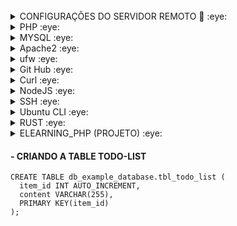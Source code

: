 <div>
<img src="https://img.shields.io/badge/Ubuntu-A34F26?style=for-the-badge&logo=ubuntu&logoColor=white" alt=""/>
<img src="https://img.shields.io/badge/PHP-C34F26?style=for-the-badge&logo=php&logoColor=white" alt=""/>
<img src="https://img.shields.io/badge/Markdown-E34F26?style=for-the-badge&logo=markdown&logoColor=white" alt=""/>
<img src="https://img.shields.io/badge/HTML5-E34F26?style=for-the-badge&logo=html5&logoColor=white" alt=""/>
<img src="https://img.shields.io/badge/CSS3-E34F26?style=for-the-badge&logo=css3&logoColor=white" alt=""/>	
<img src="https://img.shields.io/badge/MySQL-005C84?style=for-the-badge&logo=mysql&logoColor=white" alt=""/>
<img src="https://img.shields.io/badge/MariaDB-003545?style=for-the-badge&logo=mariadb&logoColor=white" alt=""/>
<img src="http://img.shields.io/badge/-PHPStorm-181717?style=for-the-badge&logo=phpstorm&logoColor=white" alt=""/>	
<img src="https://img.shields.io/badge/Debian-A81D33?style=for-the-badge&logo=debian&logoColor=white" alt=""/>	
<img src="https://img.shields.io/badge/Notion-000000?style=for-the-badge&logo=notion&logoColor=white" alt=""/>
<img src="https://img.shields.io/badge/R-276DC3?style=for-the-badge&logo=r&logoColor=white" alt=""/>
</div>
<div>
<img src="https://img.shields.io/badge/R-Studio-blue" alt=""/>
</div>
<details>
<summary>CONFIGURAÇÕES DO SERVIDOR REMOTO 👋 :eye: </summary> 

- HOST: 88.198.104.148
- USER: ************
- PORTA: 22
- PASSWORD: ********************
- TOKEN GITHUB: 
- USUÁRIO GIT `$ git config user.name`: lucioweb
- ACESSO SSH: `$ ssh -22 ************@88.198.104.148`
</details>

<details>
<summary>PHP :eye: </summary> 

#### - Versão do PHP instalada ⭐⭐⭐⭐⭐⭐
     php -v //Versão do PHP instalada
#### - Módulos do PHP instalados     
     php -m //Lista os módulos instalados
O comando acima retorna:
     
     [PHP Modules]
     calendar
     Core
     ctype
     curl
     date
     ...
     ...
     tokenizer
     
##### - LOCALIZA ARQUIVOS php.ini
    find / -name php.ini //Localiza arquivos php.ini

O Comando acima retorna:

    /etc/php/8.1/cli/php.ini
    /etc/php/8.1/apache2/php.ini
</details>

<details>
<summary>MYSQL :eye: </summary> 

#### - VERSÃO INSTALADA DO MYSQL     
     mysql -V
O comando acima retorna:
     
     mysql  Ver 8.0.36-0ubuntu0.22.04.1 for Linux on x86_64 ((Ubuntu))
#### - VERSÃO INSTALADA DO MARIA DB
    mariadb -V
O comando acima retorna:

    mariadb  Ver 15.1 Distrib 10.11.6-MariaDB, for debian-linux-gnu (x86_64) using  EditLine wrapper
#### - INSTALANDO O MYSQL-SERVER
    sudo apt install mysql-server    
#### - EXECUTANDO O SCRIPT DE SEGURANÇA            
    sudo mysql_secure_installation
#### - STATUS, START, RELOAD, STOP DO SERVIÇO DO MySQL
    service mysql status
    service mysql start
    service mysql stop
    service mysql reload
   
O servidor MySQL é iniciado automaticamente após a instalação. Você pode verificar o status do servidor MySQL com o seguinte comando `systemctl status mysql`.
Se o sistema operacional estiver habilitado para systemd, comandos systemctl padrão (ou alternativamente, service com os argumentos invertidos) como stop , start , status e restart devem ser usados ​​para gerenciar o serviço do servidor MySQL. 
    
    systemctl status mysql //Funcionou
#### - ACESSANDO O SERVIDOR DE BANCO DE DADOS MYSQL COMO USUÁRIO ROOT
    root@cloud18344:~# mysql
Ou:

    root@cloud18344:~# mysql -u root -p
O comando acima retorna:

    Enter password: 
    Welcome to the MySQL monitor.  Commands end with ; or \g.
    Your MySQL connection id is 297
    Server version: 8.0.36-0ubuntu0.22.04.1 (Ubuntu)
        
    Copyright (c) 2000, 2024, Oracle and/or its affiliates.
        
    Oracle is a registered trademark of Oracle Corporation and/or its
    affiliates. Other names may be trademarks of their respective
    owners.
        
    Type 'help;' or '\h' for help. Type '\c' to clear the current input statement.
        
    mysql> 
>Repare que o mysql não exigiu autenticação. É possível logar no servidor sem ter que digitar a senha.
#### - EXIBINDO AS BASES DE DADOS NO SERVIDOR
    mysql> show databases;
O comando acima retorna:

    +--------------------+
    | Database           |
    +--------------------+
    | crud               |
    | exemplo1           |
    | exemplo2           |
    | fsphp              |
    | information_schema |
    | loja               |
    | mysql              |
    | performance_schema |
    | sys                |
    +--------------------+
    9 rows in set (0.01 sec)
#### - CRIANDO A BASE DE DADOS `db_crud`
    CREATE DATABASE db_crud CHARACTER SET utf8mb4 COLLATE utf8mb4_0900_ai_ci;
#### - CRIANDO NA BASE DE DADOS `db_crud`, A TABELA `tbl_users`.
    create table tbl_users
    (
        id int auto_increment primary key,
        first_name varchar(50) not null ,
        last_name  varchar(50) not null,
        email      varchar(50) not null,
        message    varchar(20) not null,
        ts timestamp null
    )ENGINE=InnoDB DEFAULT CHARSET=utf8mb4 COLLATE=utf8mb4_0900_ai_ci;
#### - ALTERANDO A COLLATE DO CAMPO `first_mame` DA TABELA `tbl_users`.     
    ALTER TABLE tbl_users MODIFY first_name varchar(50) COLLATE utf8mb4_0900_ai_ci;
#### - EXIBINDO OS CHARSET `SHOW CHARACTER SET`    
    mysql> SHOW CHARACTER SET;
    +----------+---------------------------------+---------------------+--------+
    | Charset  | Description                     | Default collation   | Maxlen |
    +----------+---------------------------------+---------------------+--------+
    | armscii8 | ARMSCII-8 Armenian              | armscii8_general_ci |      1 |
    | ascii    | US ASCII                        | ascii_general_ci    |      1 |
    | big5     | Big5 Traditional Chinese        | big5_chinese_ci     |      2 |
    | binary   | Binary pseudo charset           | binary              |      1 |
    | cp1250   | Windows Central European        | cp1250_general_ci   |      1 |
    | cp1251   | Windows Cyrillic                | cp1251_general_ci   |      1 |
    | cp1256   | Windows Arabic                  | cp1256_general_ci   |      1 |
    | cp1257   | Windows Baltic                  | cp1257_general_ci   |      1 |
    | cp850    | DOS West European               | cp850_general_ci    |      1 |
    | cp852    | DOS Central European            | cp852_general_ci    |      1 |
    | cp866    | DOS Russian                     | cp866_general_ci    |      1 |
    | cp932    | SJIS for Windows Japanese       | cp932_japanese_ci   |      2 |
    | dec8     | DEC West European               | dec8_swedish_ci     |      1 |
    | eucjpms  | UJIS for Windows Japanese       | eucjpms_japanese_ci |      3 |
    | euckr    | EUC-KR Korean                   | euckr_korean_ci     |      2 |
    | gb18030  | China National Standard GB18030 | gb18030_chinese_ci  |      4 |
    | gb2312   | GB2312 Simplified Chinese       | gb2312_chinese_ci   |      2 |
    | gbk      | GBK Simplified Chinese          | gbk_chinese_ci      |      2 |
    | geostd8  | GEOSTD8 Georgian                | geostd8_general_ci  |      1 |
    | greek    | ISO 8859-7 Greek                | greek_general_ci    |      1 |
    | hebrew   | ISO 8859-8 Hebrew               | hebrew_general_ci   |      1 |
    | hp8      | HP West European                | hp8_english_ci      |      1 |
    | keybcs2  | DOS Kamenicky Czech-Slovak      | keybcs2_general_ci  |      1 |
    | koi8r    | KOI8-R Relcom Russian           | koi8r_general_ci    |      1 |
    | koi8u    | KOI8-U Ukrainian                | koi8u_general_ci    |      1 |
    | latin1   | cp1252 West European            | latin1_swedish_ci   |      1 |
    | latin2   | ISO 8859-2 Central European     | latin2_general_ci   |      1 |
    | latin5   | ISO 8859-9 Turkish              | latin5_turkish_ci   |      1 |
    | latin7   | ISO 8859-13 Baltic              | latin7_general_ci   |      1 |
    | macce    | Mac Central European            | macce_general_ci    |      1 |
    | macroman | Mac West European               | macroman_general_ci |      1 |
    | sjis     | Shift-JIS Japanese              | sjis_japanese_ci    |      2 |
    | swe7     | 7bit Swedish                    | swe7_swedish_ci     |      1 |
    | tis620   | TIS620 Thai                     | tis620_thai_ci      |      1 |
    | ucs2     | UCS-2 Unicode                   | ucs2_general_ci     |      2 |
    | ujis     | EUC-JP Japanese                 | ujis_japanese_ci    |      3 |
    | utf16    | UTF-16 Unicode                  | utf16_general_ci    |      4 |
    | utf16le  | UTF-16LE Unicode                | utf16le_general_ci  |      4 |
    | utf32    | UTF-32 Unicode                  | utf32_general_ci    |      4 |
    | utf8mb3  | UTF-8 Unicode                   | utf8mb3_general_ci  |      3 |
    | utf8mb4  | UTF-8 Unicode                   | utf8mb4_0900_ai_ci  |      4 |
    +----------+---------------------------------+---------------------+--------+
    41 rows in set (0.01 sec)
> Repare que para o charset `utf8mb4` a collation é `utf8mb4_0900_ai_ci`.
#### - EXIBINDO OS CHARSET QUE CONTENHAM `utf...`    
    SHOW CHARACTER SET LIKE 'utf%';
    +---------+------------------+--------------------+--------+
    | Charset | Description      | Default collation  | Maxlen |
    +---------+------------------+--------------------+--------+
    | utf16   | UTF-16 Unicode   | utf16_general_ci   |      4 |
    | utf16le | UTF-16LE Unicode | utf16le_general_ci |      4 |
    | utf32   | UTF-32 Unicode   | utf32_general_ci   |      4 |
    | utf8mb3 | UTF-8 Unicode    | utf8mb3_general_ci |      3 |
    | utf8mb4 | UTF-8 Unicode    | utf8mb4_0900_ai_ci |      4 |
    +---------+------------------+--------------------+--------+
    5 rows in set (0.01 sec)

>Alterando o método de autenticação do root. O comando `ALTER USER` altera o método de autenticação do usuário root para um que use uma senha. O exemplo a seguir altera o método de autenticação para `mysql_native_password`:

    ALTER USER 'root'@'localhost' IDENTIFIED WITH mysql_native_password BY 'Diferent@1968#';
>Alterando o método de autenticação do root. O comando `ALTER USER` altera o método de autenticação do usuário root para um que use uma senha. O exemplo a seguir altera o método de autenticação para `caching_sha2_password`:

    ALTER USER 'root'@'localhost' IDENTIFIED WITH caching_sha2_password BY 'Diferent@1968#';
>Agora:
>
    root@cloud18344:~# mysql -u root -p
    Enter password: Diferent@****# 
> 
>Verificando quais métodos de autenticação cada usuário utiliza
   
    SELECT user,authentication_string,plugin,host FROM mysql.user;
>Retorna:
    
    mysql> SELECT user,authentication_string,plugin,host FROM mysql.user;
    +------------------+------------------------------------------------------------------------+-----------------------+-----------+
    | user             | authentication_string                                                  | plugin                | host      |
    +------------------+------------------------------------------------------------------------+-----------------------+-----------+
    | user1            | *668425423DB5193AF921380129F465A6425216D0                              | mysql_native_password | %         |
    | debian-sys-maint | $A$005N]s;"azZNI
    T       OaijZQpZxQlq2DwIy3GfWsMGGFn/wV2YlH//rNbQExVNT9 | caching_sha2_password | localhost |
    | mysql.infoschema | $A$005$THISISACOMBINATIONOFINVALIDSALTANDPASSWORDTHATMUSTNEVERBRBEUSED | caching_sha2_password | localhost |
    | mysql.session    | $A$005$THISISACOMBINATIONOFINVALIDSALTANDPASSWORDTHATMUSTNEVERBRBEUSED | caching_sha2_password | localhost |
    | mysql.sys        | $A$005$THISISACOMBINATIONOFINVALIDSALTANDPASSWORDTHATMUSTNEVERBRBEUSED | caching_sha2_password | localhost |
    | root             | *0B65A16710B01533DBAA7AA5CC7AB93313B0ACD4                              | mysql_native_password | localhost |
    +------------------+------------------------------------------------------------------------+-----------------------+-----------+
    6 rows in set (0.00 sec)

</details>

<details>
<summary>Apache2 :eye: </summary> 

### APACHE NO UBUNTU
#### - INSTALL APACHE2
    sudo apt install apache2
#### - VERIFICANDO A VERSÃO
    apache2 -v
####  - STATUS DO SERVIÇO NO UBUNTU (Debian usa ` service ´)
    sudo systemctl status apache2 
####  - START DO SERVIÇO NO UBUNTU (Debian usa ` service ´)
    sudo systemctl start apache2    
### - APACHE NO DEBIAN
#### - STATUS DO SERVIÇO
    service apache2 status
#### - START NO SERVIÇO
    service apache2 start
</details>

<details>
<summary>ufw :eye: </summary> 
 
     sudo ufw app list
     sudo ufw allow in "Apache"
     sudo ufw status //Para verificar o status do UFW
     sudo ufw enable //Para habilitar o UFW
     sudo ufw disable //Se você decidir que não quer usar o UFW, você pode desativá-lo com esse comando.
     sudo ufw allow ssh //Para configurar seu servidor para permitir as conexões de entrada via SSH.
     sudo ufw allow 22 //No entanto, podemos realmente escrever a regra equivalente, especificando a porta em vez do nome do serviço.
     sudo ufw allow http
     sudo ufw allow https
     sudo ufw reset //Se você já tiver regras do UFW configuradas, mas decidir que quer começar novamente.                      
     sudo ufw reload
     sudo ufw status numbered //O comando status do UFW tem uma opção para mostrar números ao lado de cada regra
</details>

<details>
<summary>Git Hub :eye: </summary> 

#### GitHub - Comandos úteis
    git config user.name //Exibindo o nome do usuário git
    git config --global user.name "lucioweb" //Nome do usuário
    git config --global user.email "lucio.lemos.385@ufrn.edu.br" //Email do suário
    git --version //Exibe a versão instalada
    git config --list //Listando as configurações

>**Note**
><kbd>GIT</kbd> &ne; <kbd>GIT HUB</kbd> &ne; <kbd>GIT BASH</kbd>

>**Alert**
>
> De forma geral, ...
</details>

<details>
<summary>Curl :eye: </summary> 

#### - O QUE É E O QUE FAZ O `CURL`
Curl é uma ferramenta para transferir dados de/para um servidor, usando um dos protocolos suportados. Normalmente, usamos o HTTP, mas as opções são muitas, de FTP e GOPHER a IMAP e LDAP.
O cURL é uma ferramenta de `linha de comando` que funciona como interface para a biblioteca que faz o serviço pesado, o libcurl.
De forma geral, seu navegador realiza requisições web, recebe respostas, lê/escreve cookies e renderiza sua página. Você pode usar o cURL para fazer tudo isso, exceto a renderização, que cabe ao seu navegador.
Ele oferece uma infinidade de funções úteis como realização de autenticação, interação com API's, preencher formulários HTML, download de arquivos e páginas HTML, etc.
#### - INSTALANDO O  `CURL`
    sudo apt install curl
#### - CURL - VERSÃO DO `CURL` INSTALADA NO DEBIAN
    curl -V //Verificando a versão instalada do curl
    curl -L www.alura.com/ //Visualizando o HTML do  site www.alura.com
    curl -O https://releases.ubuntu.com/20.04.1/ubuntu-20.04.1-desktop-amd64.iso //Fazendo download de arquivos
    curl -i https://www.alura.com/ //Agora temos um retorno diferente. Primeiro temos as informações de cabeçalho.
#### - IDENTIFICANDO O IP DA MÁQUINA VIA `CURL`
    curl http://icanhazip.com
</details>

<details>
<summary>NodeJS :eye: </summary> 

#### - Versão do Node instalada
    dev@dev:~$ node -v
    -> v20.13.1
    dev@dev:~$ npm -v
    -> 10.5.2
    dev@dev:~$ nvm -v
    -> 0.39.7
#### - Listando as versões instaladas
    dev@dev:~$ nvm ls
    -> v20.13.1
#### - Listando as versões do Node disponíveis para instalação via NVM
    nvm ls-remote //Lista as versões disponíveis do Node
#### - Usa uma versão específica do Node
    dev@dev:~$ nvm use 20
    -> Now using node v20.13.1 (npm v10.5.2)
</details>

<details>
<summary>SSH :eye: </summary> 

#### - Verificando se há chaves geradas no computador
    ls -al ~/.ssh
O comando acima retorna:
     
    total 24
    drwx------  2 dev dev 4096 May 28 07:46 .
    drwx------ 12 dev dev 4096 May 28 06:51 ..
    -rw-------  1 dev dev  464 May 28 07:22 id_ed25519
    -rw-r--r--  1 dev dev  109 May 28 07:22 id_ed25519.pub
    -rw-------  1 dev dev 1956 May 28 07:46 known_hosts
    -rw-------  1 dev dev 1120 May 28 07:45 known_hosts.old
#### - Edita a chave!?
    cat ~/.ssh/id_ed25519.pub
O comando acima retorna:

    ssh-ed25519 AAAAC3NzaC1lZDI1NTE5AAAAIJtbrJAkEGhsQHazSe7sFy4CcQbgEdCV6jPLCV
    9O2Nm6 lucio.lemos.385@ufrn.edu.br
#### - Você pode gerar uma nova chave SSH no computador local. Depois de gerar a chave, você pode adicionar a chave pública à sua conta em `GitHub.com` para habilitar a autenticação para operações do Git no SSH.
    ssh-keygen -t ed25519 -C "luciolemos.j5@gmail.com"
O comando acima retorna    
    
    Generating public/private ed25519 key pair.
    Enter file in which to save the key (/home/dev/.ssh/id_ed25519):
    /home/dev/.ssh/id_ed25519 already exists.
    Overwrite (y/n)? y
    Enter passphrase (empty for no passphrase):
    Enter same passphrase again:
    Your identification has been saved in /home/dev/.ssh/id_ed25519
    Your public key has been saved in /home/dev/.ssh/id_ed25519.pub
    The key fingerprint is:
    SHA256:2yHw+hDQzMwTaNv4bOISXWrZX4K2BA13OPAqI+KFN6o luciolemos.j5@gmail.com
    The key's randomart image is:
    +--[ED25519 256]--+
    |    .o..         |
    |    +B+..        |
    |   ..BXo         |
    |  . +o++         |
    |o.o=.O..S .      |
    |o.=oB Oo.+..     |
    | o + =oo.o.      |
    |. . . .o.        |
    |E  .    .        |
    +----[SHA256]-----+
#### - Listando as chaves
    ls -al ~/.ssh
O comando acima retorna:    
    
    total 24
    drwx------  2 dev dev 4096 May 28 07:46 .
    drwx------ 12 dev dev 4096 May 28 06:51 ..
    -rw-------  1 dev dev  464 May 29 06:47 id_ed25519
    -rw-r--r--  1 dev dev  105 May 29 06:47 id_ed25519.pub
    -rw-------  1 dev dev 1956 May 28 07:46 known_hosts
    -rw-------  1 dev dev 1120 May 28 07:45 known_hosts.old
#### 
    cat ~/.ssh/id_ed25519.pub
#### - Você pode testar se a chave SSH local funciona inserindo `ssh -T git@github.com` no terminal:
    ssh -T git@github.com
O comando acima retorna:

    Enter passphrase for key '/home/dev/.ssh/id_ed25519':
    Hi luciolemos! You've successfully authenticated, but GitHub does not provide shell access.
####
</details>

<details>
<summary>Ubuntu CLI :eye: </summary> 

     mkdir fsphp && cd $_ //Criando e acessando simultaneamente um diretório.
     pwd //Retorna o diretório corrente
     sudo apt install tree //Instala tree    
#### - Verificando a versão da distribuição instalada
     lsb_release -a
O comando acima retorna:

     No LSB modules are available.
     Distributor ID: Ubuntu
     Description:    Ubuntu 22.04.4 LTS
     Release:        22.04
     Codename:       jammy
#### - UPDATE DOS PACOTES DO UBUNTU
     sudo apt update
#### - UPGRADE
     sudo apt upgrade
</details>

<details>
<summary>RUST :eye: </summary> 

#### - Instalando o RUST no Debian 12 com CURL
    curl --proto '=https' --tlsv1.2 -sSf https://sh.rustup.rs | sh
#### - Verificando a versão do RUST instalada
    $ rustc --version
Retorna:

    rustc 1.78.0 (9b00956e5 2024-04-29)
#### - Desisntalando o RUST do WSL Debian     
    ~$ rustup self uninstall
Retorna:

    Thanks for hacking in Rust!
    This will uninstall all Rust toolchains and data, and remove
    $HOME/.cargo/bin from your PATH environment variable.
    Continue? (y/N)
#### - Para iniciar um novo pacote com Cargo, use `cargo new`   
    cargo new hello_world
Vamos conferir o que o Cargo gerou para nós:

    dev@dev:~$ ls -l
    total 4
    drwxr-xr-x 4 dev dev 4096 Jun  1 06:44 hello_world
    dev@dev:~$ cd hello_world
    dev@dev:~/hello_world$ tree .
    .
    ├── Cargo.toml
    └── src
        └── main.rs
    
    2 directories, 2 files
    dev@dev:~/hello_world$
</details>

<details>
<summary>ELEARNING_PHP (PROJETO) :eye: </summary> 
 
#### CRIANDO O PROJETO `elearning_php ` NA RAÍZ DO SERVIDOR
     sudo mkdir /var/www/elearning_php
#### DANDO PERMISSÃO AO USUÁRIO CORRENTE SOBRE O DIRETÓRIO      
     sudo chown -R $USER:$USER /var/www/elearning_php
#### CRIANDO E EDITANDO COM O NANO O ARQUIVO ` elearning_php.conf ` 
     sudo nano /etc/apache2/sites-available/elearning_php.conf
#### CONFIGURAÇÃO DO HOST NO ARQUIVO ` elearning_php.conf `
     <VirtualHost 88.198.104.148:80>
         ServerName elearning_php
         ServerAlias www.elearning_php
         ServerAdmin webmaster@localhost
         DocumentRoot /var/www/elearning_php
         ErrorLog ${APACHE_LOG_DIR}/error.log
         CustomLog ${APACHE_LOG_DIR}/access.log combined
     </VirtualHost>
#### ATIVANDO O HOST (ENABLE SITE - ensite)
      a2ensite elearning_php
#### DESATIVANDO O HOST DEFAULT (DISABLE SITE - dissite)
      a2dissite 000-default
#### RELOAD NO APACHE      
      systemctl reload apache2
#### CRIANDO EDITANDO O ARQUIVO DE BOAS VINDAS DO APACHE PARA O HOST CRIADO
      sudo nano /var/www/elearning_php/index.html
#### ENTRANDO NO DIRETÓRIO DO PROJETO RECÉM CRIADO
      cd elearning_php
#### CRIANDO E EDITANDO O ARQUIVO DE TESTE DO PROJETO ` index.php `      
      sudo nano index.php
#### EDITANDO O ARQUIVO ` dir.conf` QUE ESTABELECE A PRECEDÊNCIA DOS ARQUIVOS NO SERVIDOR
      sudo nano /etc/apache2/mods-enabled/dir.conf
#### CONFIGURAÇÃO DO ARQUIVO ` dir.conf ` INDICANDO QUE ARQUIVOS COM EXTENSÃO ` *.php ` TÊEM PRECEDÊNCIA
     <IfModule mod_dir.c>
             DirectoryIndex index.php index.cgi index.pl index.html index.xhtml index.htm
     </IfModule>     
</details>

#### - CRIANDO A TABLE TODO-LIST
    CREATE TABLE db_example_database.tbl_todo_list (
      item_id INT AUTO_INCREMENT,
      content VARCHAR(255),
      PRIMARY KEY(item_id)
    );